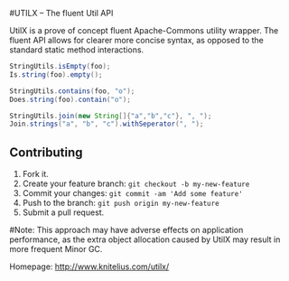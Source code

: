 #UTILX – The fluent Util API

UtilX is a prove of concept fluent Apache-Commons utility wrapper.
The fluent API allows for clearer more concise syntax, as opposed to the standard static method interactions.
```java
StringUtils.isEmpty(foo);
Is.string(foo).empty();

StringUtils.contains(foo, "o");
Does.string(foo).contain("o");

StringUtils.join(new String[]{"a","b","c"}, ", ");
Join.strings("a", "b", "c").withSeperator(", ");
```

## Contributing

1. Fork it.
2. Create your feature branch: `git checkout -b my-new-feature`
3. Commit your changes: `git commit -am 'Add some feature'`
4. Push to the branch: `git push origin my-new-feature`
5. Submit a pull request.

#Note:
This approach may have adverse effects on application performance, as the extra object allocation caused by UtilX may result in more frequent Minor GC.

Homepage: http://www.knitelius.com/utilx/
